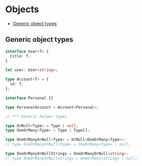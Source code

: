 # Objects

- [Generic object types](#generic-object-types)

## Generic object types

```ts
interface User<T> {
  title: T;
}

let user: User<string>;
```

```ts
type Account<T> = {
  id: T;
};

interface Personal {}

type PersonalAccount = Account<Personal>;
```

```ts
// *** Generic helper types

type OrNull<Type> = Type | null;
type OneOrMany<Type> = Type | Type[];

type OneOrManyOrNull<Type> = OrNull<OneOrMany<Type>>;
// type OneOrManyOrNull<Type> = OneOrMany<Type> | null;

type OneOrManyOrNullStrings = OneOrManyOrNull<string>;
// type OneOrManyOrNullStrings = OneOrMany<string> | null;
```
